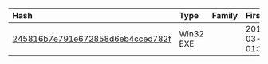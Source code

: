 |Hash|Type|Family|First_Seen|Name|
|:--|:--|:--|:--|:--|
|[245816b7e791e672858d6eb4cced782f](https://www.virustotal.com/gui/file/245816b7e791e672858d6eb4cced782f)|Win32 EXE||2015-03-28 01:22:51|lsdsk|
